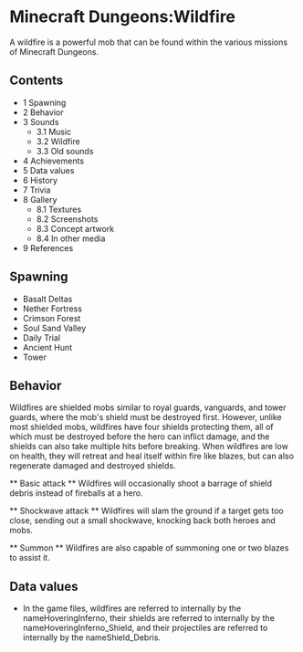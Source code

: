 # Minecraft  Dungeons:Wildfire
A wildfire is a powerful mob that can be found within the various missions of Minecraft Dungeons.

## Contents
- 1 Spawning
- 2 Behavior
- 3 Sounds
	- 3.1 Music
	- 3.2 Wildfire
	- 3.3 Old sounds
- 4 Achievements
- 5 Data values
- 6 History
- 7 Trivia
- 8 Gallery
	- 8.1 Textures
	- 8.2 Screenshots
	- 8.3 Concept artwork
	- 8.4 In other media
- 9 References

## Spawning
- Basalt Deltas
- Nether Fortress
- Crimson Forest
- Soul Sand Valley
- Daily Trial
- Ancient Hunt
- Tower

## Behavior
Wildfires are shielded mobs similar to royal guards, vanguards, and tower guards, where the mob's shield must be destroyed first. However, unlike most shielded mobs, wildfires have four shields protecting them, all of which must be destroyed before the hero can inflict damage, and the shields can also take multiple hits before breaking. When wildfires are low on health, they will retreat and heal itself within fire like blazes, but can also regenerate damaged and destroyed shields.

** Basic attack **
Wildfires will occasionally shoot a barrage of shield debris instead of fireballs at a hero.

** Shockwave attack **
Wildfires will slam the ground if a target gets too close, sending out a small shockwave, knocking back both heroes and mobs.

** Summon **
Wildfires are also capable of summoning one or two blazes to assist it.

## Data values
- In the game files, wildfires are referred to internally by the nameHoveringInferno, their shields are referred to internally by the nameHoveringInferno_Shield, and their projectiles are referred to internally by the nameShield_Debris.


